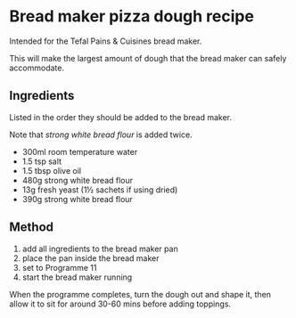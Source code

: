 # Bread maker pizza dough recipe

Intended for the Tefal Pains & Cuisines bread maker.

This will make the largest amount of dough that the bread maker can safely accommodate.  

## Ingredients 

Listed in the order they should be added to the bread maker.

Note that _strong white bread flour_ is added twice.

- 300ml room temperature water
- 1.5 tsp salt
- 1.5 tbsp olive oil
- 480g strong white bread flour
- 13g fresh yeast (1½ sachets if using dried)
- 390g strong white bread flour

## Method

1. add all ingredients to the bread maker pan
2. place the pan inside the bread maker
3. set to Programme 11
4. start the bread maker running

When the programme completes, turn the dough out and shape it, then allow it to sit for around 30-60 mins before adding toppings. 
